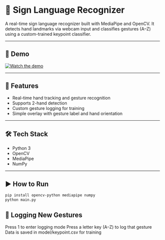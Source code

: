 # 🤟 Sign Language Recognizer

A real-time sign language recognizer built with MediaPipe and OpenCV. It detects hand landmarks via webcam input and classifies gestures (A–Z) using a custom-trained keypoint classifier.

---

## 🎥 Demo

[![Watch the demo](https://img.youtube.com/vi/zGfgGZuizO0/0.jpg)](https://youtu.be/zGfgGZuizO0)

---

## 🚀 Features
- Real-time hand tracking and gesture recognition
- Supports 2-hand detection
- Custom gesture logging for training
- Simple overlay with gesture label and hand orientation

---

## 🛠 Tech Stack
- Python 3
- OpenCV
- MediaPipe
- NumPy

---

## ▶️ How to Run
```bash
pip install opencv-python mediapipe numpy
python main.py
```

## 🔁 Logging New Gestures
Press 1 to enter logging mode
Press a letter key (A–Z) to log that gesture
Data is saved in model/keypoint.csv for training
